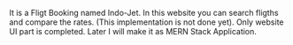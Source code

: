 It is a Fligt Booking named Indo-Jet.
In this website you can search fligths and compare the rates. (This implementation is not done yet).
Only website UI part is completed.
Later I will make it as MERN Stack Application.
